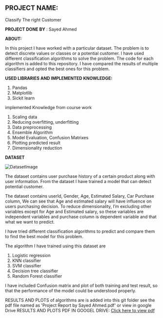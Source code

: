 ## PROJECT NAME:
Classify The right Customer


**PROJECT DONE BY** : Sayed Ahmed

  
  

**ABOUT:**

In this project I have worked with a particular dataset. The problem is to detect discrete values or classes or a potential customer. I have used different classification algorithms to solve the problem. The code for each algorithm is added to this repository. I have compared the results of multiple classifiers and opted the best ones for this problem. 

  

**USED LIBRARIES AND IMPLEMENTED KNOWLEDGE:**

  

1.	Pandas
2.	Matplotlib
3.	Sickit learn

implemented Knowledge from course work
1.	Scaling data
2.	Reducing overfitting, underfitting
3.	Data preprocessing
4.	Ensemble Algorithm
5.	Model Evaluation, Confusion Matrixes 
6.	Plotting predicted result
7.	Dimensionality reduction

  
  

**DATASET**

![DatasetImage](https://drive.google.com/uc?export=view&id=1zi2AFR7LRqStksvi8JQkuLzhIkG8ENHF)


The dataset contains user purchase history of a certain product along with user information. From the dataset I have trained a model that can detect potential customer.

The dataset contains userId, Gender, Age, Estimated Salary, Car Purchase column, We can see that Age and estimated salary will have influence on users purchasing decision. To reduce dimensionality, I’m excluding other variables except for Age and Estimated salary, so these variables are independent variables and purchase column is dependent variable and that what we want to predict.

I have tried different classification algorithms to predict and compare them to find the best model for this problem.

The algorithm I have trained using this dataset are
1.	Logistic regression
2.	KNN classifier
3.	SVM classifier
4.	Decision tree classifier
5.	Random Forest classifier

I have included Confusion matrix and plot of both training and test result, so that the performance of the model could be understood properly. 

RESULTS AND PLOTS of algorithms are is added into this git folder see the pdf file named as 'Project Report by Sayed Ahmed.pdf'
or view in google Drive
RESULTS AND PLOTS PDF IN GOOGEL DRIVE: [Click here to view pdf](https://drive.google.com/file/d/1a-Ww5pidHPeCRGgHdOpMkOom07rw0bj7/view?usp=sharing)

